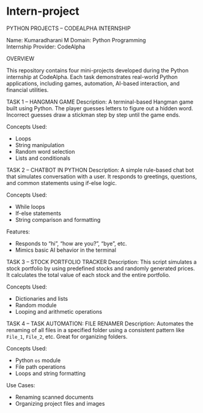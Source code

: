 # Intern-project
PYTHON PROJECTS – CODEALPHA INTERNSHIP

Name:  Kumaradharani M 
Domain:  Python Programming  
Internship Provider: CodeAlpha  

OVERVIEW

This repository contains four mini-projects developed during the Python internship at CodeAlpha. Each task demonstrates real-world Python applications, including games, automation, AI-based interaction, and financial utilities.

 TASK 1 – HANGMAN GAME
 Description:
A terminal-based Hangman game built using Python. The player guesses letters to figure out a hidden word. Incorrect guesses draw a stickman step by step until the game ends.

 Concepts Used:
-	Loops
-	String manipulation
-	Random word selection
-	Lists and conditionals
  

  TASK 2 – CHATBOT IN PYTHON 
Description:
A simple rule-based chat bot that simulates conversation with a user. It responds to greetings, questions, and common statements using if-else logic.

Concepts Used:
-	While loops
-	If-else statements
-	String comparison and formatting

Features:
-	Responds to “hi”, “how are you?”, “bye”, etc.
-	Mimics basic AI behavior in the terminal


 TASK 3 – STOCK PORTFOLIO TRACKER
Description:
This script simulates a stock portfolio by using predefined stocks and randomly generated prices. It calculates the total value of each stock and the entire portfolio.

Concepts Used:
-	Dictionaries and lists
-	Random module
-	Looping and arithmetic operations


 TASK 4 – TASK AUTOMATION: FILE RENAMER
Description:
Automates the renaming of all files in a specified folder using a consistent pattern like `File_1`, `File_2`, etc. Great for organizing folders.

Concepts Used:
-	Python `os` module
-	File path operations
-	Loops and string formatting

Use Cases:
-	Renaming scanned documents
-	Organizing project files and images



